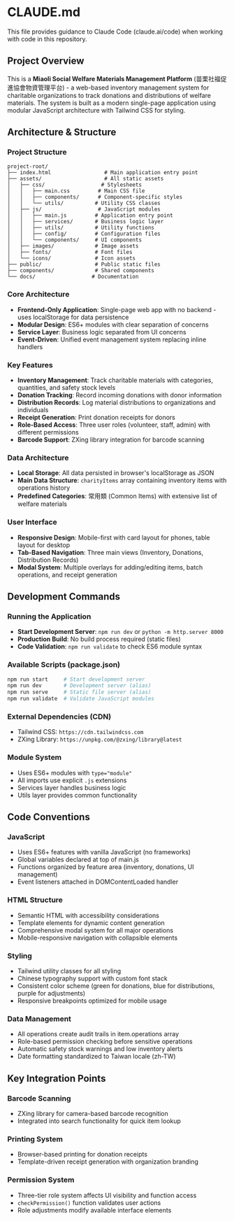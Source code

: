 # CLAUDE.md

This file provides guidance to Claude Code (claude.ai/code) when working with code in this repository.

## Project Overview

This is a **Miaoli Social Welfare Materials Management Platform** (苗栗社福促進協會物資管理平台) - a web-based inventory management system for charitable organizations to track donations and distributions of welfare materials. The system is built as a modern single-page application using modular JavaScript architecture with Tailwind CSS for styling.

## Architecture & Structure

### Project Structure
```
project-root/
├── index.html                 # Main application entry point
├── assets/                    # All static assets
│   ├── css/                  # Stylesheets
│   │   ├── main.css         # Main CSS file
│   │   ├── components/      # Component-specific styles
│   │   └── utils/          # Utility CSS classes
│   ├── js/                  # JavaScript modules
│   │   ├── main.js         # Application entry point
│   │   ├── services/       # Business logic layer
│   │   ├── utils/          # Utility functions
│   │   ├── config/         # Configuration files
│   │   └── components/     # UI components
│   ├── images/             # Image assets
│   ├── fonts/              # Font files
│   └── icons/              # Icon assets
├── public/                 # Public static files
├── components/             # Shared components
└── docs/                  # Documentation
```

### Core Architecture
- **Frontend-Only Application**: Single-page web app with no backend - uses localStorage for data persistence
- **Modular Design**: ES6+ modules with clear separation of concerns
- **Service Layer**: Business logic separated from UI concerns
- **Event-Driven**: Unified event management system replacing inline handlers

### Key Features
- **Inventory Management**: Track charitable materials with categories, quantities, and safety stock levels
- **Donation Tracking**: Record incoming donations with donor information
- **Distribution Records**: Log material distributions to organizations and individuals
- **Receipt Generation**: Print donation receipts for donors
- **Role-Based Access**: Three user roles (volunteer, staff, admin) with different permissions
- **Barcode Support**: ZXing library integration for barcode scanning

### Data Architecture
- **Local Storage**: All data persisted in browser's localStorage as JSON
- **Main Data Structure**: `charityItems` array containing inventory items with operations history
- **Predefined Categories**: 常用類 (Common Items) with extensive list of welfare materials

### User Interface
- **Responsive Design**: Mobile-first with card layout for phones, table layout for desktop
- **Tab-Based Navigation**: Three main views (Inventory, Donations, Distribution Records)
- **Modal System**: Multiple overlays for adding/editing items, batch operations, and receipt generation

## Development Commands

### Running the Application
- **Start Development Server**: `npm run dev` or `python -m http.server 8000`
- **Production Build**: No build process required (static files)
- **Code Validation**: `npm run validate` to check ES6 module syntax

### Available Scripts (package.json)
```bash
npm run start     # Start development server
npm run dev       # Development server (alias)
npm run serve     # Static file server (alias)
npm run validate  # Validate JavaScript modules
```

### External Dependencies (CDN)
- Tailwind CSS: `https://cdn.tailwindcss.com`
- ZXing Library: `https://unpkg.com/@zxing/library@latest`

### Module System
- Uses ES6+ modules with `type="module"`
- All imports use explicit `.js` extensions
- Services layer handles business logic
- Utils layer provides common functionality

## Code Conventions

### JavaScript
- Uses ES6+ features with vanilla JavaScript (no frameworks)
- Global variables declared at top of main.js
- Functions organized by feature area (inventory, donations, UI management)
- Event listeners attached in DOMContentLoaded handler

### HTML Structure
- Semantic HTML with accessibility considerations
- Template elements for dynamic content generation
- Comprehensive modal system for all major operations
- Mobile-responsive navigation with collapsible elements

### Styling
- Tailwind utility classes for all styling
- Chinese typography support with custom font stack
- Consistent color scheme (green for donations, blue for distributions, purple for adjustments)
- Responsive breakpoints optimized for mobile usage

### Data Management
- All operations create audit trails in item.operations array
- Role-based permission checking before sensitive operations
- Automatic safety stock warnings and low inventory alerts
- Date formatting standardized to Taiwan locale (zh-TW)

## Key Integration Points

### Barcode Scanning
- ZXing library for camera-based barcode recognition
- Integrated into search functionality for quick item lookup

### Printing System
- Browser-based printing for donation receipts
- Template-driven receipt generation with organization branding

### Permission System
- Three-tier role system affects UI visibility and function access
- `checkPermission()` function validates user actions
- Role adjustments modify available interface elements
